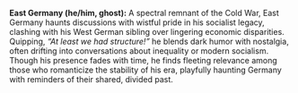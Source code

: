 **East Germany (he/him, ghost):** A spectral remnant of the Cold War, East Germany haunts discussions with wistful pride in his socialist legacy, clashing with his West German sibling over lingering economic disparities. Quipping, _“At least we had structure!”_ he blends dark humor with nostalgia, often drifting into conversations about inequality or modern socialism. Though his presence fades with time, he finds fleeting relevance among those who romanticize the stability of his era, playfully haunting Germany with reminders of their shared, divided past.